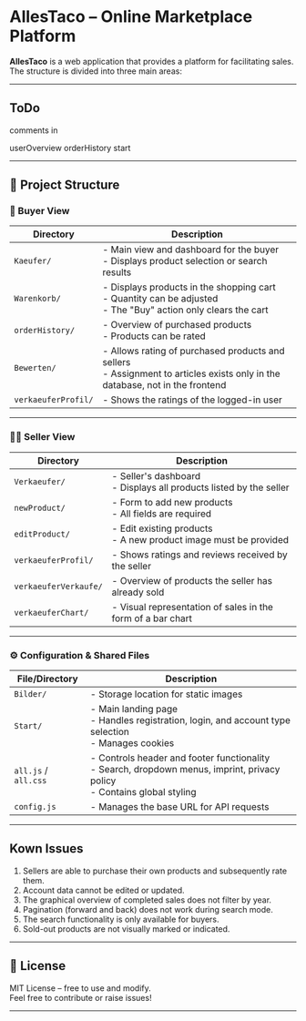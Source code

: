 # AllesTaco – Online Marketplace Platform

**AllesTaco**  is a web application that provides a platform for facilitating sales. The structure is divided into three main areas:

---

## ToDo
comments in 

userOverview
orderHistory
start

---

## 📁 Project Structure

### 👤 Buyer View

| Directory           | Description |
|--------------------|-------------|
| `Kaeufer/`         | - Main view and dashboard for the buyer  <br> - Displays product selection or search results |
| `Warenkorb/`       | - Displays products in the shopping cart  <br> - Quantity can be adjusted  <br> - The "Buy" action only clears the cart |
| `orderHistory/`    | - Overview of purchased products <br> - Products can be rated |
| `Bewerten/`        | - Allows rating of purchased products and sellers <br> - Assignment to articles exists only in the database, not in the frontend |
| `verkaeuferProfil/`| - Shows the ratings of the logged-in user |

---

### 🧑‍💼 Seller View

| Directory              | Description |
|------------------------|-------------|
| `Verkaeufer/`          | - Seller's dashboard <br> - Displays all products listed by the seller |
| `newProduct/`          | - Form to add new products <br> - All fields are required |
| `editProduct/`         | - Edit existing products <br> - A new product image must be provided |
| `verkaeuferProfil/`    | - Shows ratings and reviews received by the seller |
| `verkaeuferVerkaufe/`  | - Overview of products the seller has already sold |
| `verkaeuferChart/`     | - Visual representation of sales in the form of a bar chart |

---

### ⚙️ Configuration & Shared Files

| File/Directory   | Description |
|------------------|-------------|
| `Bilder/`        | - Storage location for static images |
| `Start/`         | - Main landing page <br> - Handles registration, login, and account type selection <br> - Manages cookies |
| `all.js` / `all.css` | - Controls header and footer functionality <br> - Search, dropdown menus, imprint, privacy policy <br> - Contains global styling |
| `config.js`      | - Manages the base URL for API requests |

---

## Kown Issues 

1. Sellers are able to purchase their own products and subsequently rate them.
2. Account data cannot be edited or updated.
3. The graphical overview of completed sales does not filter by year.
4. Pagination (forward and back) does not work during search mode.
5. The search functionality is only available for buyers.
6. Sold-out products are not visually marked or indicated.

---

## 📄 License

MIT License – free to use and modify.  
Feel free to contribute or raise issues!

---